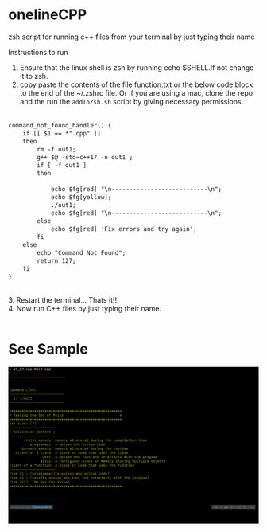 # onelineCPP
zsh script for running c++ files from your terminal by just typing their name

Instructions to run

1. Ensure that the linux shell is zsh by running echo $SHELL.If not change it to zsh.<br/>
2. copy paste the contents of the file function.txt or the below code block to the end of the ~/.zshrc file. Or if you are using a mac, clone the repo and the run the ```addToZsh.sh``` script by giving necessary permissions. <br/><br/>
```
command_not_found_handler() { 
	if [[ $1 == *".cpp" ]]
	then
		rm -f out1;
		g++ $@ -std=c++17 -o out1 ;
		if [ -f out1 ]
		then

			echo $fg[red] "\n---------------------------\n";
			echo $fg[yellow];
			./out1;
			echo $fg[red] "\n---------------------------\n";
		else
			echo $fg[red] 'Fix errors and try again';
		fi
	else
		echo "Command Not Found";
		return 127;
	fi
}
```
<br/>
3. Restart the terminal... Thats it!!<br/>
4. Now run C++ files by just typing their name.<br/><br/>

# See Sample
<img src="https://raw.githubusercontent.com/abhijitdeepa/onelineCPP/main/Screen%20Shot%202022-06-06%20at%203.15.46%20AM.png"/>
